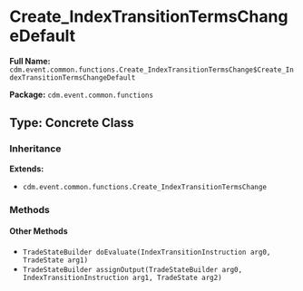 # Create_IndexTransitionTermsChangeDefault

**Full Name:** `cdm.event.common.functions.Create_IndexTransitionTermsChange$Create_IndexTransitionTermsChangeDefault`

**Package:** `cdm.event.common.functions`

## Type: Concrete Class

### Inheritance

**Extends:**
- `cdm.event.common.functions.Create_IndexTransitionTermsChange`

### Methods

#### Other Methods

- `TradeStateBuilder doEvaluate(IndexTransitionInstruction arg0, TradeState arg1)`
- `TradeStateBuilder assignOutput(TradeStateBuilder arg0, IndexTransitionInstruction arg1, TradeState arg2)`


